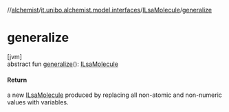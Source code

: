 //[alchemist](../../../index.md)/[it.unibo.alchemist.model.interfaces](../index.md)/[ILsaMolecule](index.md)/[generalize](generalize.md)

# generalize

[jvm]\
abstract fun [generalize](generalize.md)(): [ILsaMolecule](index.md)

#### Return

a new [ILsaMolecule](index.md) produced by replacing all non-atomic and non-numeric values with variables.
